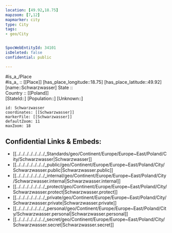```yaml
---
location: [49.92,18.75] 
mapzoom: [7,12] 
mapmarker: city 
type: City
tags:
- geo/City


SpocWebEntityId: 34101
isDeleted: false
confidential: public

---
```

#is_a_/Place  
#is_a_ :: [[Place]] 
[has_place_longitude::18.75] 
[has_place_latitude::49.92] 
[name::Schwarzwasser] 
State ::  
Country :: [[Poland]]  
[StateId::] 
[Population::] 
[Unknown::] 


```leaflet
id: Schwarzwasser
coordinates: [[Schwarzwasser]] 
markerFile: [[Schwarzwasser]] 
defaultZoom: 11 
maxZoom: 18
```


## Confidential Links & Embeds: 
- [[../../../../../../../_Standards/geo/Continent/Europe/Europe~East/Poland/City/Schwarzwasser|Schwarzwasser]] 
- [[../../../../../../../_public/geo/Continent/Europe/Europe~East/Poland/City/Schwarzwasser.public|Schwarzwasser.public]] 
- [[../../../../../../../_internal/geo/Continent/Europe/Europe~East/Poland/City/Schwarzwasser.internal|Schwarzwasser.internal]] 
- [[../../../../../../../_protect/geo/Continent/Europe/Europe~East/Poland/City/Schwarzwasser.protect|Schwarzwasser.protect]] 
- [[../../../../../../../_private/geo/Continent/Europe/Europe~East/Poland/City/Schwarzwasser.private|Schwarzwasser.private]] 
- [[../../../../../../../_personal/geo/Continent/Europe/Europe~East/Poland/City/Schwarzwasser.personal|Schwarzwasser.personal]] 
- [[../../../../../../../_secret/geo/Continent/Europe/Europe~East/Poland/City/Schwarzwasser.secret|Schwarzwasser.secret]] 
